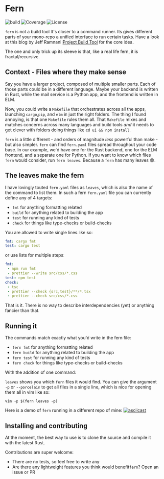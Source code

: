 # Fern

![build](https://github.com/felipesere/fern/workflows/build/badge.svg?branch=master)
![Coverage](https://img.shields.io/codecov/c/github/felipesere/fern)
![License](https://img.shields.io/github/license/felipesere/fern)


`fern` is not a build tool
It's closer to a command runner. Its gives different parts of your mono-repo a unified interface to run certain tasks.
Have a look at this blog by Jeff Ramnani [Project Build Tool](https://8thlight.com/blog/jeff-ramnani/2017/08/07/project-build-protocol.html) for the core idea.

The one and only trick up its sleeve is that, like a real life fern, it is fractal/recursive.

## Context - Files where they make sense

Say you have a larger project, composed of multiple smaller parts.
Each of those parts could be in a different language.
Maybe your backend is written in Rust, while the mail service is a Python app, and the frontend is written in ELM.

Now, you could write a `Makefile` that orchestrates across all the apps,
launching `cargo`,`pip`, and `elm` in just the right folders.
The thing I found annoying, is that one `Makefile` rules them all.
That `Makefile` mixes and matches concerns across many languages and build tools _and_ it needs to get clever with folders doing things like `cd ui && npm install`.

`fern` is a little different - and orders of magnitude _less_ powerful than make - but also simpler.
`fern` can find `fern.yaml` files spread throughout your code base.
In our example, we'd have one for the Rust backend, one for the ELM frontend, and a separate one for Python.
If you want to know which files `fern` would consider, run `fern leaves`. 
Because a `fern` has many leaves :smile:.

## The leaves make the fern

I have lovingly touted `fern.yaml` files as `leaves`, which is also the name of the command to list them.
In such a fern `fern.yaml` file you can currently define any of 4 targets:

* `fmt` for anything formatting related
* `build` for anything related to building the app
* `test` for running any kind of tests
* `check` for things like type-checks or build-checks

You are allowed to write single lines like so:
```yaml
fmt: cargo fmt
test: cargo test
```

or use lists for multiple steps:
```yaml
fmt:
 - npm run fmt
 - prettier --write src/css/*.css
test: npm test
check:
 - tsc
 - prettier --check {src,test}/**/*.tsx
 - prettier --check src/css/*.css
```

That is it. 
There is no way to describe interdependencies (yet) or anything fancier than that.

## Running it

The commands match exactly what you'd write in the fern file:

* `fern fmt` for anything formatting related
* `fern build` for anything related to building the app
* `fern test` for running any kind of tests
* `fern check` for things like type-checks or build-checks

With the addition of one command:

`leaves` shows you which `fern` files it would find.
You can give the argument `-p` or `--porcelain` to get all files in a single line, which is nice for opening them all in vim like so:

```
vim -p $(fern leaves -p)
```

Here is a demo of `fern` running in a different repo of mine:
[![asciicast](https://asciinema.org/a/QbKh6hrb8I8bnmvMcSDq3PHkP.png)](https://asciinema.org/a/QbKh6hrb8I8bnmvMcSDq3PHkP)

## Installing and contributing

At the moment, the best way to use is to clone the source and compile it with the latest Rust.

Contributions are super welcome:
* There are no tests, so feel free to write any
* Are there any lightweight features you think would benefit`fern`? Open an issue or PR
